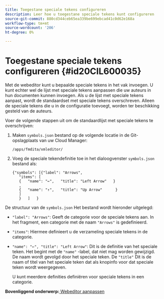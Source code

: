```yaml
---
title: Toegestane speciale tekens configureren
description: Leer hoe u toegestane speciale tekens kunt configureren
source-git-commit: 880cd344ceb65ea339be699ebcad41c0d62e168a
workflow-type: tm+mt
source-wordcount: '206'
ht-degree: 0%

---
```


# Toegestane speciale tekens configureren {#id20CIL600035}

Met de webeditor kunt u bepaalde speciale tekens in het vak invoegen. U kunt echter wel de lijst met speciale tekens aanpassen die uw auteurs in hun documenten kunnen invoegen. Als u de lijst met speciale tekens aanpast, wordt de standaardset met speciale tekens overschreven. Alleen de speciale tekens die u in de configuratie toevoegt, worden ter beschikking gesteld van de auteurs.

Voer de volgende stappen uit om de standaardlijst met speciale tekens te overschrijven:

1. Maken `symbols.json` bestand op de volgende locatie in de Git-opslagplaats van uw Cloud Manager:

   ```
   /apps/fmdita/xmleditor/
   ```

1. Voeg de speciale tekendefinitie toe in het dialoogvenster `symbols.json` bestand als:

   ```
   {"symbols": [{"label": "Arrows",
      "items": [
      {   "name": "←",   "title": "Left Arrow"   } 
      ,   
      {   "name": "↑",   "title": "Up Arrow"      } 
      ]   
      }   ]   }
   ```


De structuur van de `symbols.json` Het bestand wordt hieronder uitgelegd:

- `"label": "Arrows"`: Geeft de categorie voor de speciale tekens aan. In het fragment, een categorie met de naam `"Arrows"` is gedefinieerd.
- `"items"`: Hiermee definieert u de verzameling speciale tekens in de categorie.
- `"name": "←", "title": "Left Arrow"`: Dit is de definitie van het speciale teken. Het begint met de `"name"` -label, dat niet mag worden gewijzigd. De naam wordt gevolgd door het speciale teken. De `"title"` Dit is de naam of titel van het speciale teken dat als knopinfo voor dat speciale teken wordt weergegeven.

  U kunt meerdere definities definiëren voor speciale tekens in een categorie.


**Bovenliggend onderwerp:**[ Webeditor aanpassen](conf-web-editor.md)
